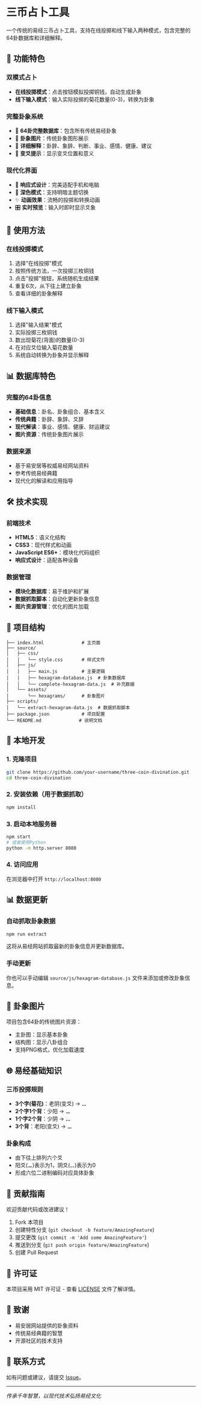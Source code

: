 # 三币占卜工具

一个传统的易经三币占卜工具，支持在线投掷和线下输入两种模式，包含完整的64卦数据库和详细解释。

## 🎯 功能特色

### 双模式占卜
- **在线投掷模式**：点击按钮模拟投掷铜钱，自动生成卦象
- **线下输入模式**：输入实际投掷的菊花数量(0-3)，转换为卦象

### 完整卦象系统
- 📖 **64卦完整数据库**：包含所有传统易经卦象
- 🎨 **卦象图片**：传统卦象图形展示
- 📝 **详细解释**：卦辞、象辞、判断、事业、感情、健康、建议
- 🔄 **变爻提示**：显示变爻位置和意义

### 现代化界面
- 📱 **响应式设计**：完美适配手机和电脑
- 🌙 **深色模式**：支持明暗主题切换
- ✨ **动画效果**：流畅的投掷和转换动画
- 🎛️ **实时预览**：输入时即时显示爻象

## 🚀 使用方法

### 在线投掷模式
1. 选择"在线投掷"模式
2. 按照传统方法，一次投掷三枚铜钱
3. 点击"投掷"按钮，系统随机生成结果
4. 重复6次，从下往上建立卦象
5. 查看详细的卦象解释

### 线下输入模式
1. 选择"输入结果"模式
2. 实际投掷三枚铜钱
3. 数出现菊花(背面)的数量(0-3)
4. 在对应爻位输入菊花数量
5. 系统自动转换为卦象并显示解释

## 📊 数据库特色

### 完整的64卦信息
- **基础信息**：卦名、卦象组合、基本含义
- **传统典籍**：卦辞、象辞、爻辞
- **现代解读**：事业、感情、健康、财运建议
- **图片资源**：传统卦象图片展示

### 数据来源
- 基于易安居等权威易经网站资料
- 参考传统易经典籍
- 现代化的解读和应用指导

## 🛠️ 技术实现

### 前端技术
- **HTML5**：语义化结构
- **CSS3**：现代样式和动画
- **JavaScript ES6+**：模块化代码组织
- **响应式设计**：适配各种设备

### 数据管理
- **模块化数据库**：易于维护和扩展
- **数据抓取脚本**：自动化更新卦象信息
- **图片资源管理**：优化的图片加载

## 📁 项目结构

```
├── index.html              # 主页面
├── source/
│   ├── css/
│   │   └── style.css       # 样式文件
│   ├── js/
│   │   ├── main.js         # 主要逻辑
│   │   ├── hexagram-database.js  # 卦象数据库
│   │   └── complete-hexagram-data.js  # 补充数据
│   └── assets/
│       └── hexagrams/      # 卦象图片
├── scripts/
│   └── extract-hexagram-data.js  # 数据抓取脚本
├── package.json            # 项目配置
└── README.md              # 说明文档
```

## 🔧 本地开发

### 1. 克隆项目
```bash
git clone https://github.com/your-username/three-coin-divination.git
cd three-coin-divination
```

### 2. 安装依赖（用于数据抓取）
```bash
npm install
```

### 3. 启动本地服务器
```bash
npm start
# 或者使用Python
python -m http.server 8080
```

### 4. 访问应用
在浏览器中打开 `http://localhost:8080`

## 📊 数据更新

### 自动抓取卦象数据
```bash
npm run extract
```

这将从易经网站抓取最新的卦象信息并更新数据库。

### 手动更新
你也可以手动编辑 `source/js/hexagram-database.js` 文件来添加或修改卦象信息。

## 🎨 卦象图片

项目包含64卦的传统图片资源：
- 主卦图：显示基本卦象
- 结构图：显示八卦组合
- 支持PNG格式，优化加载速度

## 🌐 易经基础知识

### 三币投掷规则
- **3个字(菊花)**：老阴(变爻) → ⚋ 
- **2个字1个背**：少阳 → ⚊
- **1个字2个背**：少阴 → ⚋
- **3个背**：老阳(变爻) → ⚊

### 卦象构成
- 由下往上排列六个爻
- 阳爻(⚊)表示为1，阴爻(⚋)表示为0
- 形成六位二进制编码对应具体卦象

## 🤝 贡献指南

欢迎贡献代码或改进建议！

1. Fork 本项目
2. 创建特性分支 (`git checkout -b feature/AmazingFeature`)
3. 提交更改 (`git commit -m 'Add some AmazingFeature'`)
4. 推送到分支 (`git push origin feature/AmazingFeature`)
5. 创建 Pull Request

## 📄 许可证

本项目采用 MIT 许可证 - 查看 [LICENSE](LICENSE) 文件了解详情。

## 🙏 致谢

- 易安居网站提供的卦象资料
- 传统易经典籍的智慧
- 开源社区的技术支持

## 📮 联系方式

如有问题或建议，请提交 [Issue](https://github.com/your-username/three-coin-divination/issues)。

---

*传承千年智慧，以现代技术弘扬易经文化* 
